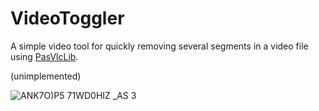 # VideoToggler

A simple video tool for quickly removing several segments in a video file using [PasVlcLib](https://prog.olsztyn.pl/paslibvlc/).

(unimplemented)

![ANK7O)P5 71WD0HIZ _AS 3](https://user-images.githubusercontent.com/42532325/185581661-b926ac21-a46a-4c49-8d9c-065685f79f4e.png)
